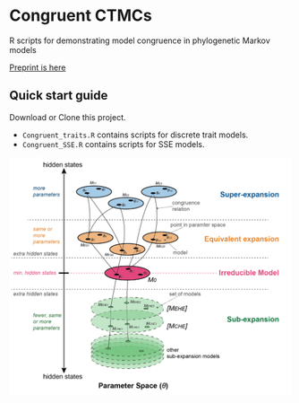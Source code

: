 # Congruent CTMCs
 R scripts for demonstrating model congruence in phylogenetic Markov models

[Preprint is here](https://www.biorxiv.org/content/10.1101/2022.07.04.498736v1)

## Quick start guide

Download or Clone this project.

 * `Congruent_traits.R` contains scripts for discrete trait models.
 * `Congruent_SSE.R` contains scripts for SSE models.


 <p align="left">
  <img src="https://github.com/sergeitarasov/Congruent_CTMCs/blob/main/Fig_Class.png" width="600" title="hover text">
</p>  
